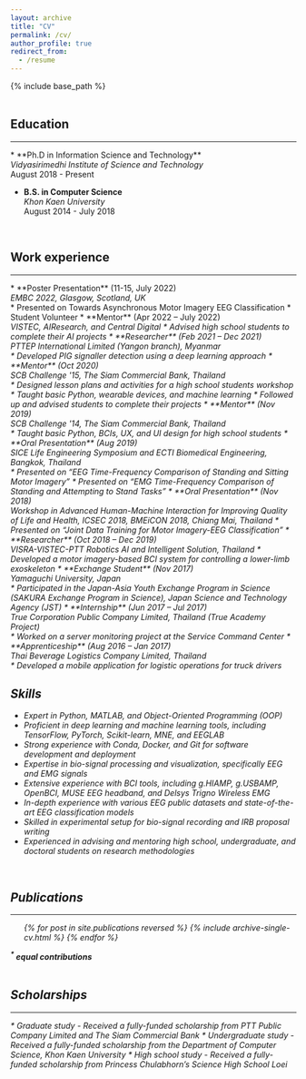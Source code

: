```yaml
---
layout: archive
title: "CV"
permalink: /cv/
author_profile: true
redirect_from:
  - /resume
---
```

{% include base_path %}

<style type="text/css">
 p { margin:0 } 
</style>

<br>

## Education
<hr/>
* **Ph.D in Information Science and Technology**
  <p><i>Vidyasirimedhi Institute of Science and Technology</i></p>
  <p>August 2018 - Present</p>

* **B.S. in Computer Science**
  <p><i>Khon Kaen University</i></p>
  <p>August 2014 - July 2018</p>

<br>

## Work experience
<hr/>
* **Poster Presentation** (11-15, July 2022)
  <p><i>EMBC 2022, Glasgow, Scotland, UK</i></p>
  * Presented on Towards Asynchronous Motor Imagery EEG Classification
  * Student Volunteer
* **Mentor** (Apr 2022 – July 2022)
  <p><i>VISTEC, AIResearch, and Central Digital
  * Advised high school students to complete their AI projects
* **Researcher** (Feb 2021 – Dec 2021)
  <p><i>PTTEP International Limited (Yangon branch), Myanmar</i></p>
  * Developed PIG signaller detection using a deep learning approach
* **Mentor** (Oct 2020)
  <p><i>SCB Challenge '15, The Siam Commercial Bank, Thailand</i></p>
  * Designed lesson plans and activities for a high school students workshop
  * Taught basic Python, wearable devices, and machine learning
  * Followed up and advised students to complete their projects
* **Mentor** (Nov 2019)
  <p><i>SCB Challenge '14, The Siam Commercial Bank, Thailand</i></p>
  * Taught basic Python, BCIs, UX, and UI design for high school students
* **Oral Presentation** (Aug 2019)
  <p><i>SICE Life Engineering Symposium and ECTI Biomedical Engineering, Bangkok, Thailand</i></p>
  * Presented on “EEG Time-Frequency Comparison of Standing and Sitting Motor Imagery”
  * Presented on “EMG Time-Frequency Comparison of Standing and Attempting to Stand Tasks”
* **Oral Presentation** (Nov 2018)
  <p><i>Workshop in Advanced Human-Machine Interaction for Improving Quality of Life and Health, ICSEC 2018, BMEiCON 2018, Chiang Mai, Thailand
  * Presented on “Joint Data Training for Motor Imagery-EEG Classification”
* **Researcher** (Oct 2018 – Dec 2019)
  <p><i>VISRA-VISTEC-PTT Robotics AI and Intelligent Solution, Thailand
  * Developed a motor imagery-based BCI system for controlling a lower-limb exoskeleton
* **Exchange Student** (Nov 2017)
  <p><i>Yamaguchi University, Japan</i></p>
  * Participated in the Japan-Asia Youth Exchange Program in Science (SAKURA Exchange Program in Science), Japan Science and Technology Agency (JST)
* **Internship** (Jun 2017 – Jul 2017)
  <p><i>True Corporation Public Company Limited, Thailand (True Academy Project)</i></p>
  * Worked on a server monitoring project at the Service Command Center
* **Apprenticeship** (Aug 2016 – Jan 2017)
  <p><i>Thai Beverage Logistics Company Limited, Thailand</i></p>
  * Developed a mobile application for logistic operations for truck drivers

<br>

## Skills
* Expert in Python, MATLAB, and Object-Oriented Programming (OOP)
* Proficient in deep learning and machine learning tools, including TensorFlow, PyTorch, Scikit-learn, MNE, and EEGLAB
* Strong experience with Conda, Docker, and Git for software development and deployment
* Expertise in bio-signal processing and visualization, specifically EEG and EMG signals
* Extensive experience with BCI tools, including g.HIAMP, g.USBAMP, OpenBCI, MUSE EEG headband, and Delsys Trigno Wireless EMG
* In-depth experience with various EEG public datasets and state-of-the-art EEG classification models
* Skilled in experimental setup for bio-signal recording and IRB proposal writing
* Experienced in advising and mentoring high school, undergraduate, and doctoral students on research methodologies

<br>

## Publications 
<hr/>
<ul>{% for post in site.publications reversed %}
    {% include archive-single-cv.html %}
  {% endfor %}</ul>

<p><b><sup>*</sup> equal contributions</b></p>

<br>

## Scholarships
<hr/>
* Graduate study
  - Received a fully-funded scholarship from PTT Public Company Limited and The Siam Commercial Bank
* Undergraduate study
  - Received a fully-funded scholarship from the Department of Computer Science, Khon Kaen University
* High school study
  - Received a fully-funded scholarship from Princess Chulabhorn’s Science High School Loei

<!-- Talks
======
  <ul>{% for post in site.talks reversed %}
    {% include archive-single-talk-cv.html  %}
  {% endfor %}</ul> -->

<!-- Teaching
======
  <ul>{% for post in site.teaching reversed %}
    {% include archive-single-cv.html %}
  {% endfor %}</ul> -->

<!-- Service and leadership
======================

* Currently signed in to 43 different slack teams -->
